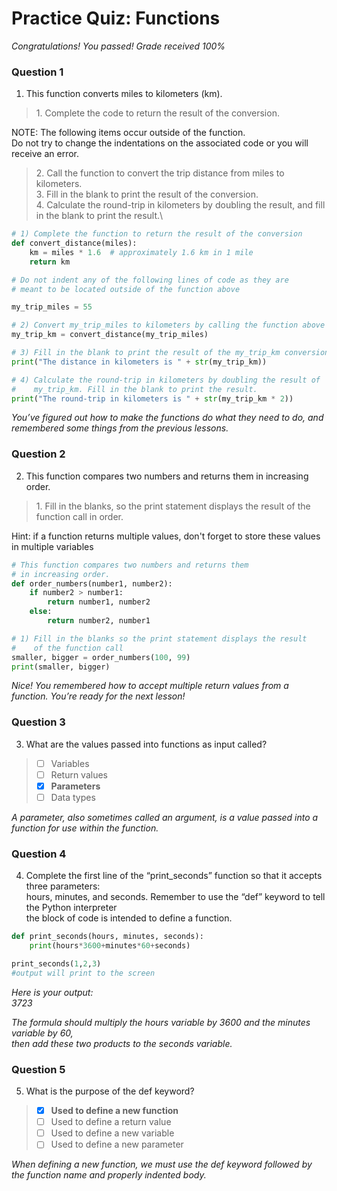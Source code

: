 # Practice Quiz: Functions

*Congratulations! You passed! Grade received 100%*

### Question 1

1. This function converts miles to kilometers (km).

> 1\. Complete the code to return the result of the conversion.

NOTE: The following items occur outside of the function.\
 Do not try to change the indentations on the associated code or you will receive an error.

> 2\. Call the function to convert the trip distance from miles to kilometers.\
> 3\. Fill in the blank to print the result of the conversion.\
> 4\. Calculate the round-trip in kilometers by doubling the result, and fill in the blank to print the result.\

```Python
# 1) Complete the function to return the result of the conversion
def convert_distance(miles):
	km = miles * 1.6  # approximately 1.6 km in 1 mile
	return km

# Do not indent any of the following lines of code as they are 
# meant to be located outside of the function above

my_trip_miles = 55

# 2) Convert my_trip_miles to kilometers by calling the function above
my_trip_km = convert_distance(my_trip_miles)

# 3) Fill in the blank to print the result of the my_trip_km conversion
print("The distance in kilometers is " + str(my_trip_km))

# 4) Calculate the round-trip in kilometers by doubling the result of
#    my_trip_km. Fill in the blank to print the result.
print("The round-trip in kilometers is " + str(my_trip_km * 2))
```

*You’ve figured out how to make the functions do what they need to do, and remembered some things from the previous lessons.*

### Question 2

2. This function compares two numbers and returns them in increasing order.

> 1\. Fill in the blanks, so the print statement displays the result of the function call in order.

Hint: if a function returns multiple values, don't forget to store these values in multiple variables

```Python
# This function compares two numbers and returns them
# in increasing order.
def order_numbers(number1, number2):
	if number2 > number1:
		return number1, number2
	else:
		return number2, number1

# 1) Fill in the blanks so the print statement displays the result
#    of the function call
smaller, bigger = order_numbers(100, 99)
print(smaller, bigger)
```

*Nice! You remembered how to accept multiple return values from a function. You’re ready for the next lesson!*

### Question 3

3. What are the values passed into functions as input called?

> - [ ] Variables
> - [ ] Return values
> - [x] **Parameters**
> - [ ] Data types

*A parameter, also sometimes called an argument, is a value passed into a function for use within the function.*

### Question 4

4. Complete the first line of the “print_seconds” function so that it accepts three parameters:\
 hours, minutes, and seconds. Remember to use the “def” keyword to tell the Python interpreter\
the block of code is intended to define a function.

```Python
def print_seconds(hours, minutes, seconds):
    print(hours*3600+minutes*60+seconds)

print_seconds(1,2,3)
#output will print to the screen
```

*Here is your output:*\
*3723*

*The formula should multiply the hours variable by 3600 and the minutes variable by 60,*\
*then add these two products to the seconds variable.*

### Question 5

5. What is the purpose of the def keyword?

> - [x] **Used to define a new function**
> - [ ] Used to define a return value
> - [ ] Used to define a new variable
> - [ ] Used to define a new parameter

*When defining a new function, we must use the def keyword followed by the function name and properly indented body.*